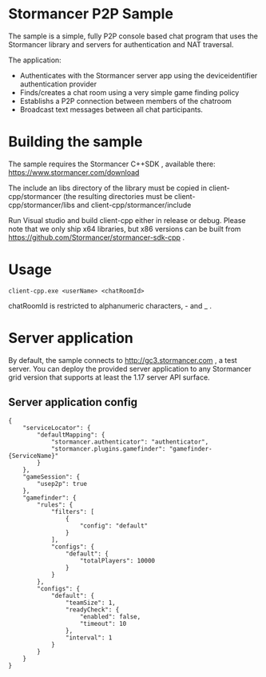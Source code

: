 Stormancer P2P Sample
=====================

The sample is a simple, fully P2P console based chat program that uses the Stormancer library and servers for authentication and NAT traversal.

The application:

- Authenticates with the Stormancer server app using the deviceidentifier authentication provider
- Finds/creates a chat room using a very simple game finding policy
- Establishs a P2P connection between members of the chatroom
- Broadcast text messages between all chat participants.

Building the sample
===================
The sample requires the Stormancer C++SDK , available there:
https://www.stormancer.com/download

The include an libs directory of the library must be copied in client-cpp/stormancer (the resulting directories must be client-cpp/stormancer/libs and client-cpp/stormancer/include

Run Visual studio and build client-cpp either in release or debug. Please note that we only ship x64 libraries, but x86 versions can be built from https://github.com/Stormancer/stormancer-sdk-cpp .

Usage
=====

    client-cpp.exe <userName> <chatRoomId>

chatRoomId is restricted to alphanumeric characters, - and _ .

Server application
===================
By default, the sample connects to http://gc3.stormancer.com , a test server. You can deploy the provided server application to any Stormancer grid version that supports at least the 1.17 server API surface.

Server application config
--------------------------

    {
		"serviceLocator": {
			"defaultMapping": {
				"stormancer.authenticator": "authenticator",
				"stormancer.plugins.gamefinder": "gamefinder-{ServiceName}"
			}
		},
		"gameSession": {
			"usep2p": true
		},
		"gamefinder": {
			"rules": {
				"filters": [
					{
						"config": "default"
					}
				],
				"configs": {
					"default": {
						"totalPlayers": 10000
					}
				}
			},
			"configs": {
				"default": {
					"teamSize": 1,
					"readyCheck": {
						"enabled": false,
						"timeout": 10
					},
					"interval": 1
				}
			}
		}
	}